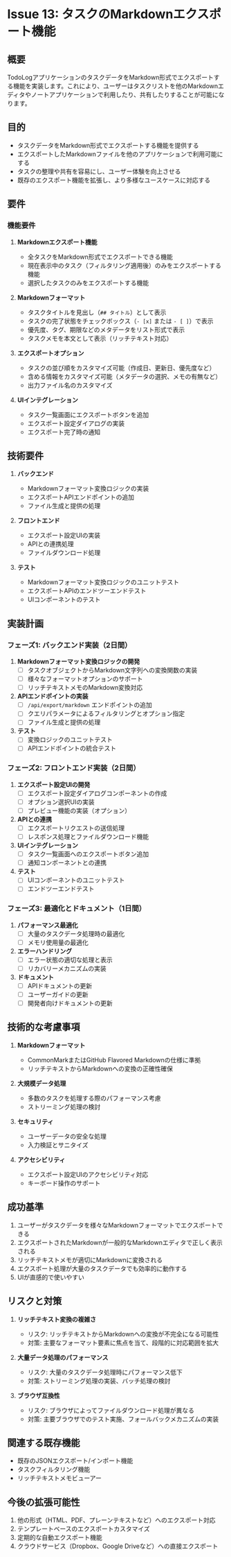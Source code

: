 # Issue 13: タスクのMarkdownエクスポート機能

## 概要

TodoLogアプリケーションのタスクデータをMarkdown形式でエクスポートする機能を実装します。これにより、ユーザーはタスクリストを他のMarkdownエディタやノートアプリケーションで利用したり、共有したりすることが可能になります。

## 目的

- タスクデータをMarkdown形式でエクスポートする機能を提供する
- エクスポートしたMarkdownファイルを他のアプリケーションで利用可能にする
- タスクの整理や共有を容易にし、ユーザー体験を向上させる
- 既存のエクスポート機能を拡張し、より多様なユースケースに対応する

## 要件

### 機能要件

1. **Markdownエクスポート機能**
   - 全タスクをMarkdown形式でエクスポートできる機能
   - 現在表示中のタスク（フィルタリング適用後）のみをエクスポートする機能
   - 選択したタスクのみをエクスポートする機能

2. **Markdownフォーマット**
   - タスクタイトルを見出し（`## タイトル`）として表示
   - タスクの完了状態をチェックボックス（`- [x]` または `- [ ]`）で表示
   - 優先度、タグ、期限などのメタデータをリスト形式で表示
   - タスクメモを本文として表示（リッチテキスト対応）

3. **エクスポートオプション**
   - タスクの並び順をカスタマイズ可能（作成日、更新日、優先度など）
   - 含める情報をカスタマイズ可能（メタデータの選択、メモの有無など）
   - 出力ファイル名のカスタマイズ

4. **UIインテグレーション**
   - タスク一覧画面にエクスポートボタンを追加
   - エクスポート設定ダイアログの実装
   - エクスポート完了時の通知

## 技術要件

1. **バックエンド**
   - Markdownフォーマット変換ロジックの実装
   - エクスポートAPIエンドポイントの追加
   - ファイル生成と提供の処理

2. **フロントエンド**
   - エクスポート設定UIの実装
   - APIとの連携処理
   - ファイルダウンロード処理

3. **テスト**
   - Markdownフォーマット変換ロジックのユニットテスト
   - エクスポートAPIのエンドツーエンドテスト
   - UIコンポーネントのテスト

## 実装計画

### フェーズ1: バックエンド実装（2日間）

1. **Markdownフォーマット変換ロジックの開発**
   - [ ] タスクオブジェクトからMarkdown文字列への変換関数の実装
   - [ ] 様々なフォーマットオプションのサポート
   - [ ] リッチテキストメモのMarkdown変換対応

2. **APIエンドポイントの実装**
   - [ ] `/api/export/markdown` エンドポイントの追加
   - [ ] クエリパラメータによるフィルタリングとオプション指定
   - [ ] ファイル生成と提供の処理

3. **テスト**
   - [ ] 変換ロジックのユニットテスト
   - [ ] APIエンドポイントの統合テスト

### フェーズ2: フロントエンド実装（2日間）

1. **エクスポート設定UIの開発**
   - [ ] エクスポート設定ダイアログコンポーネントの作成
   - [ ] オプション選択UIの実装
   - [ ] プレビュー機能の実装（オプション）

2. **APIとの連携**
   - [ ] エクスポートリクエストの送信処理
   - [ ] レスポンス処理とファイルダウンロード機能

3. **UIインテグレーション**
   - [ ] タスク一覧画面へのエクスポートボタン追加
   - [ ] 通知コンポーネントとの連携

4. **テスト**
   - [ ] UIコンポーネントのユニットテスト
   - [ ] エンドツーエンドテスト

### フェーズ3: 最適化とドキュメント（1日間）

1. **パフォーマンス最適化**
   - [ ] 大量のタスクデータ処理時の最適化
   - [ ] メモリ使用量の最適化

2. **エラーハンドリング**
   - [ ] エラー状態の適切な処理と表示
   - [ ] リカバリーメカニズムの実装

3. **ドキュメント**
   - [ ] APIドキュメントの更新
   - [ ] ユーザーガイドの更新
   - [ ] 開発者向けドキュメントの更新

## 技術的な考慮事項

1. **Markdownフォーマット**
   - CommonMarkまたはGitHub Flavored Markdownの仕様に準拠
   - リッチテキストからMarkdownへの変換の正確性確保

2. **大規模データ処理**
   - 多数のタスクを処理する際のパフォーマンス考慮
   - ストリーミング処理の検討

3. **セキュリティ**
   - ユーザーデータの安全な処理
   - 入力検証とサニタイズ

4. **アクセシビリティ**
   - エクスポート設定UIのアクセシビリティ対応
   - キーボード操作のサポート

## 成功基準

1. ユーザーがタスクデータを様々なMarkdownフォーマットでエクスポートできる
2. エクスポートされたMarkdownが一般的なMarkdownエディタで正しく表示される
3. リッチテキストメモが適切にMarkdownに変換される
4. エクスポート処理が大量のタスクデータでも効率的に動作する
5. UIが直感的で使いやすい

## リスクと対策

1. **リッチテキスト変換の複雑さ**
   - リスク: リッチテキストからMarkdownへの変換が不完全になる可能性
   - 対策: 主要なフォーマット要素に焦点を当て、段階的に対応範囲を拡大

2. **大量データ処理のパフォーマンス**
   - リスク: 大量のタスクデータ処理時にパフォーマンス低下
   - 対策: ストリーミング処理の実装、バッチ処理の検討

3. **ブラウザ互換性**
   - リスク: ブラウザによってファイルダウンロード処理が異なる
   - 対策: 主要ブラウザでのテスト実施、フォールバックメカニズムの実装

## 関連する既存機能

- 既存のJSONエクスポート/インポート機能
- タスクフィルタリング機能
- リッチテキストメモビューアー

## 今後の拡張可能性

1. 他の形式（HTML、PDF、プレーンテキストなど）へのエクスポート対応
2. テンプレートベースのエクスポートカスタマイズ
3. 定期的な自動エクスポート機能
4. クラウドサービス（Dropbox、Google Driveなど）への直接エクスポート
